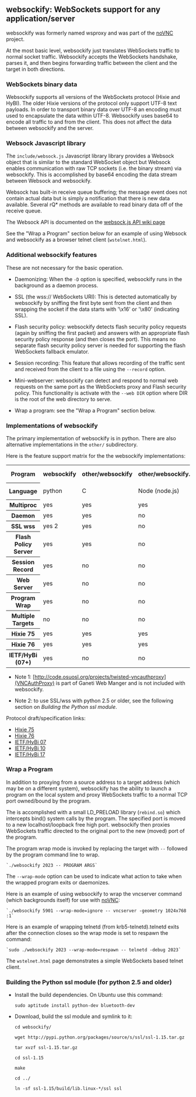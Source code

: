 ## websockify: WebSockets support for any application/server

websockify was formerly named wsproxy and was part of the
[noVNC](https://github.com/kanaka/noVNC) project.

At the most basic level, websockify just translates WebSockets traffic
to normal socket traffic. Websockify accepts the WebSockets handshake,
parses it, and then begins forwarding traffic between the client and
the target in both directions.

### WebSockets binary data

Websockify supports all versions of the WebSockets protocol (Hixie and
HyBI). The older Hixie versions of the protocol only support UTF-8
text payloads. In order to transport binary data over UTF-8 an
encoding must used to encapsulate the data within UTF-8. Websockify
uses base64 to encode all traffic to and from the client. This does
not affect the data between websockify and the server.

### Websock Javascript library


The `include/websock.js` Javascript library library provides a Websock
object that is similar to the standard WebSocket object but Websock
enables communication with raw TCP sockets (i.e. the binary stream)
via websockify. This is accomplished by base64 encoding the data
stream between Websock and websockify.

Websock has built-in receive queue buffering; the message event
does not contain actual data but is simply a notification that
there is new data available. Several rQ* methods are available to
read binary data off of the receive queue.

The Websock API is documented on the [websock.js API wiki page](https://github.com/kanaka/websockify/wiki/websock.js)

See the "Wrap a Program" section below for an example of using Websock
and websockify as a browser telnet client (`wstelnet.html`).


### Additional websockify features

These are not necessary for the basic operation.

* Daemonizing: When the `-D` option is specified, websockify runs
  in the background as a daemon process.

* SSL (the wss:// WebSockets URI): This is detected automatically by
  websockify by sniffing the first byte sent from the client and then
  wrapping the socket if the data starts with '\x16' or '\x80'
  (indicating SSL).

* Flash security policy: websockify detects flash security policy
  requests (again by sniffing the first packet) and answers with an
  appropriate flash security policy response (and then closes the
  port). This means no separate flash security policy server is needed
  for supporting the flash WebSockets fallback emulator.

* Session recording: This feature that allows recording of the traffic
  sent and received from the client to a file using the `--record`
  option.

* Mini-webserver: websockify can detect and respond to normal web
  requests on the same port as the WebSockets proxy and Flash security
  policy. This functionality is activate with the `--web DIR` option
  where DIR is the root of the web directory to serve.

* Wrap a program: see the "Wrap a Program" section below.


### Implementations of websockify

The primary implementation of websockify is in python. There are also
alternative implementations in the `other/` subdirectory.

Here is the feature support matrix for the the websockify
implementations:

<table>
    <tr>
        <th>Program</th>
        <th>websockify</th>
        <th>other/websockify</th>
        <th>other/websockify.js</th>
        <th>other/websockify.rb</th>
        <th>other/kumina</th>
        <th>VNCAuthProxy 1</th>
    </tr> <tr>
        <th>Language</th>
        <td>python</td>
        <td>C</td>
        <td>Node (node.js)</td>
        <td>Ruby</td>
        <td>C</td>
        <td>python (twisted)</td>
    </tr> <tr>
        <th>Multiproc</th>
        <td>yes</td>
        <td>yes</td>
        <td>yes</td>
        <td>no</td>
        <td>via inetd</td>
        <td>yes</td>
    </tr> <tr>
        <th>Daemon</th>
        <td>yes</td>
        <td>yes</td>
        <td>no</td>
        <td>no</td>
        <td>via inetd</td>
        <td>yes</td>
    </tr> <tr>
        <th>SSL wss</th>
        <td>yes 2</td>
        <td>yes</td>
        <td>no</td>
        <td>no</td>
        <td>no</td>
        <td>yes</td>
    </tr> <tr>
        <th>Flash Policy Server</th>
        <td>yes</td>
        <td>yes</td>
        <td>no</td>
        <td>no</td>
        <td>yes</td>
        <td>no</td>
    </tr> <tr>
        <th>Session Record</th>
        <td>yes</td>
        <td>no</td>
        <td>no</td>
        <td>no</td>
        <td>no</td>
        <td>no</td>
    </tr> <tr>
        <th>Web Server</th>
        <td>yes</td>
        <td>no</td>
        <td>no</td>
        <td>no</td>
        <td>no</td>
        <td>no</td>
    </tr> <tr>
        <th>Program Wrap</th>
        <td>yes</td>
        <td>no</td>
        <td>no</td>
        <td>no</td>
        <td>no</td>
        <td>no</td>
    </tr> <tr>
        <th>Multiple Targets</th>
        <td>no</td>
        <td>no</td>
        <td>no</td>
        <td>no</td>
        <td>yes</td>
        <td>no</td>
    </tr> <tr>
        <th>Hixie 75</th>
        <td>yes</td>
        <td>yes</td>
        <td>yes</td>
        <td>no</td>
        <td>no</td>
        <td>no</td>
    </tr> <tr>
        <th>Hixie 76</th>
        <td>yes</td>
        <td>yes</td>
        <td>yes</td>
        <td>yes</td>
        <td>yes</td>
        <td>yes</td>
    </tr> <tr>
        <th>IETF/HyBi (07+)</th>
        <td>yes</td>
        <td>no</td>
        <td>no</td>
        <td>yes</td>
        <td>yes</td>
        <td>yes</td>
    </tr>
</table>


* Note 1:
  [http://code.osuosl.org/projects/twisted-vncauthproxy](VNCAuthProxy)
  is part of Ganeti Web Manger and is not included with websockify.

* Note 2: to use SSL/wss with python 2.5 or older, see the following
  section on *Building the Python ssl module*.


Protocol draft/specification links:

* [Hixie 75](http://tools.ietf.org/html/draft-hixie-thewebsocketprotocol-75)
* [Hixie 76](http://tools.ietf.org/html/draft-hixie-thewebsocketprotocol-76)
* [IETF/HyBi 07](http://tools.ietf.org/html/draft-ietf-hybi-thewebsocketprotocol-07)
* [IETF/HyBi 10](http://tools.ietf.org/html/draft-ietf-hybi-thewebsocketprotocol-10)
* [IETF/HyBi 17](http://tools.ietf.org/html/draft-ietf-hybi-thewebsocketprotocol-17)

### Wrap a Program

In addition to proxying from a source address to a target address
(which may be on a different system), websockify has the ability to
launch a program on the local system and proxy WebSockets traffic to
a normal TCP port owned/bound by the program.

The is accomplished with a small LD_PRELOAD library (`rebind.so`)
which intercepts bind() system calls by the program. The specified
port is moved to a new localhost/loopback free high port. websockify
then proxies WebSockets traffic directed to the original port to the
new (moved) port of the program.

The program wrap mode is invoked by replacing the target with `--`
followed by the program command line to wrap.

    `./websockify 2023 -- PROGRAM ARGS`

The `--wrap-mode` option can be used to indicate what action to take
when the wrapped program exits or daemonizes.

Here is an example of using websockify to wrap the vncserver command
(which backgrounds itself) for use with
[noVNC](https://github.com/kanaka/noVNC):

    `./websockify 5901 --wrap-mode=ignore -- vncserver -geometry 1024x768 :1`

Here is an example of wrapping telnetd (from krb5-telnetd).telnetd
exits after the connection closes so the wrap mode is set to respawn
the command:

    `sudo ./websockify 2023 --wrap-mode=respawn -- telnetd -debug 2023`

The `wstelnet.html` page demonstrates a simple WebSockets based telnet
client.


### Building the Python ssl module (for python 2.5 and older)

* Install the build dependencies. On Ubuntu use this command:

    `sudo aptitude install python-dev bluetooth-dev`

* Download, build the ssl module and symlink to it:

    `cd websockify/`

    `wget http://pypi.python.org/packages/source/s/ssl/ssl-1.15.tar.gz`

    `tar xvzf ssl-1.15.tar.gz`

    `cd ssl-1.15`

    `make`

    `cd ../`

    `ln -sf ssl-1.15/build/lib.linux-*/ssl ssl`

